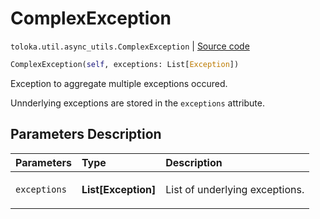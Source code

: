 # ComplexException
`toloka.util.async_utils.ComplexException` | [Source code](https://github.com/Toloka/toloka-kit/blob/v1.1.2/src/util/async_utils.py#L36)

```python
ComplexException(self, exceptions: List[Exception])
```

Exception to aggregate multiple exceptions occured.


Unnderlying exceptions are stored in the `exceptions` attribute.

## Parameters Description

| Parameters | Type | Description |
| :----------| :----| :-----------|
`exceptions`|**List\[Exception\]**|<p>List of underlying exceptions.</p>
